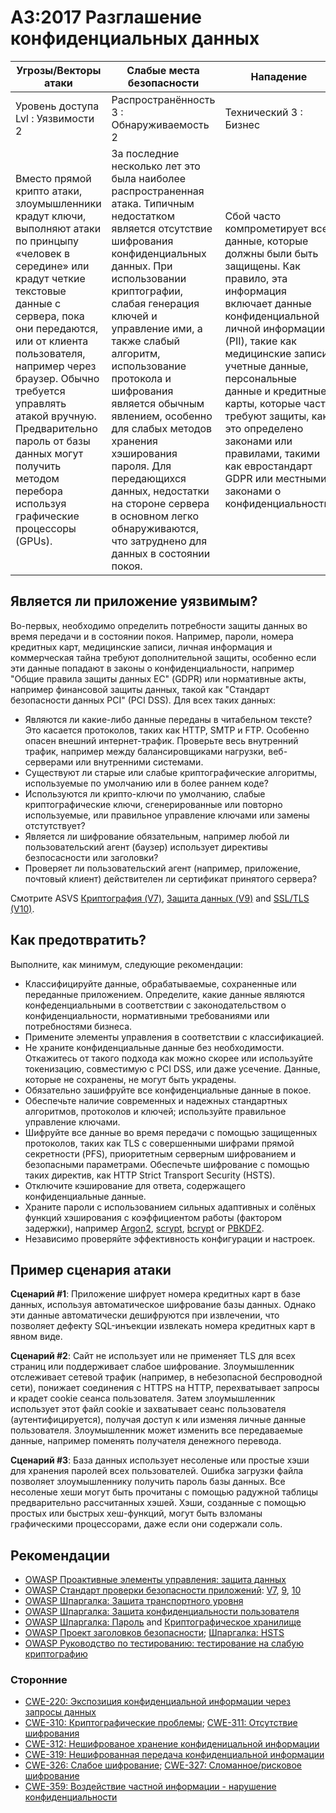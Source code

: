 # A3:2017 Разглашение конфиденциальных данных

| Угрозы/Векторы атаки | Слабые места безопасности | Нападение |
| -- | -- | -- |
| Уровень доступа Lvl : Уязвимости 2 | Распространённость 3 : Обнаруживаемость 2 | Технический 3 : Бизнес |
| Вместо прямой крипто атаки, злоумышленники крадут ключи, выполняют атаки по принцыпу «человек в середине» или крадут четкие текстовые данные с сервера, пока они передаются, или от клиента пользователя, например через браузер. Обычно требуется управлять атакой вручную. Предварительно пароль от базы данных могут получить методом перебора используя  графические процессоры (GPUs). | За последние несколько лет это была наиболее распространенная атака. Типичным недостатком является отсутствие шифрования конфиденциальных данных. При использовании криптографии, слабая генерация ключей и управление ими, а также слабый алгоритм, использование протокола и шифрования является обычным явлением, особенно для слабых методов хранения хэширования пароля. Для передающихся данных, недостатки на стороне сервера в основном легко обнаруживаются, что затруднено для данных в состоянии покоя. | Сбой часто компрометирует все данные, которые должны были быть защищены. Как правило, эта информация включает данные конфиденциальной личной информации (PII), такие как медицинские записи, учетные данные, персональные данные и кредитные карты, которые часто требуют защиты, как это определено законами или правилами, такими как евростандарт GDPR или местными законами о конфиденциальности.|

## Является ли приложение уязвимым?

Во-первых, необходимо определить потребности защиты данных во время передачи и в состоянии покоя. Например, пароли, номера кредитных карт, медицинские записи, личная информация и коммерческая тайна требуют дополнительной защиты, особенно если эти данные попадают в законы о конфиденциальности, например "Общие правила защиты данных ЕС" (GDPR) или нормативные акты, например финансовой защиты данных, такой как "Cтандарт безопасности данных PCI" (PCI DSS). Для всех таких данных:

* Являются ли какие-либо данные переданы в читабельном тексте? Это касается протоколов, таких как HTTP, SMTP и FTP. Особенно опасен внешний интернет-трафик. Проверьте весь внутренний трафик, например между балансировщиками нагрузки, веб-серверами или внутренними системами.
* Существуют ли старые или слабые криптографические алгоритмы, используемые по умолчанию или в более раннем коде? 
* Используются ли крипто-ключи по умолчанию, слабые криптографические ключи, сгенерированные или повторно используемые, или правильное управление ключами или замены отстутствует?
* Является ли шифрование обязательным, например любой ли пользовательский агент (баузер) использует директивы безпосасности или заголовки?
* Проверяет ли пользовательский агент (например, приложение, почтовый клиент) действителен ли сертификат принятого сервера?

Смотрите ASVS [Криптография (V7)](https://www.owasp.org/index.php/ASVS_V7_Cryptography), [Защита данных (V9)](https://www.owasp.org/index.php/ASVS_V9_Data_Protection) and [SSL/TLS (V10)](https://www.owasp.org/index.php/ASVS_V10_Communications).

## Как предотвратить?

Выполните, как минимум, следующие рекомендации:

* Классифицируйте данные, обрабатываемые, сохраненные или переданные приложением. Определите, какие данные являются конфеденциальными в соответствии с законодательством о конфиденциальности, нормативными требованиями или потребностями бизнеса.
* Примените элементы управления в соответствии с классификацией.
* Не храните конфиденциальные данные без необходимости. Откажитесь от такого подхода как можно скорее или используйте токенизацию, совместимую с PCI DSS, или даже усечение. Данные, которые не сохранены, не могут быть украдены.
* Обязательно зашифруйте все конфиденциальные данные в покое.
* Обеспечьте наличие современных и надежных стандартных алгоритмов, протоколов и ключей; используйте правильное управление ключами.
* Шифруйте все данные во время передачи с помощью защищенных протоколов, таких как TLS с совершенными шифрами прямой секретности (PFS), приоритетным серверным шифрованием и безопасными параметрами. Обеспечьте шифрование с помощью таких директив, как HTTP Strict Transport Security (HSTS).
* Отключите кэширование для ответа, содержащего конфиденциальные данные.
* Храните пароли с использованием сильных адаптивных и солёных функций хэширования с коэффициентом работы (фактором задержки), например [Argon2](https://www.cryptolux.org/index.php/Argon2), [scrypt](https://wikipedia.org/wiki/Scrypt), [bcrypt](https://wikipedia.org/wiki/Bcrypt) or [PBKDF2](https://wikipedia.org/wiki/PBKDF2).
* Независимо проверяйте эффективность конфигурации и настроек.

## Пример сценария атаки

**Сценарий #1**: Приложение шифрует номера кредитных карт в базе данных, используя автоматическое шифрование базы данных. Однако эти данные автоматически дешифруются при извлечении, что позволяет дефекту SQL-инъекции извлекать номера кредитных карт в явном виде.

**Сценарий #2**: Сайт не использует или не применяет TLS для всех страниц или поддерживает слабое шифрование. Злоумышленник отслеживает сетевой трафик (например, в небезопасной беспроводной сети), понижает соединения с HTTPS на HTTP, перехватывает запросы и крадет cookie сеанса пользователя. Затем злоумышленник использует этот файл cookie и захватывает сеанс пользователя (аутентифицируется), получая доступ к или изменяя личные данные пользователя. Злоумышленник может изменить все передаваемые данные, например поменять получателя денежного перевода.

**Сценарий #3**: База данных использует несоленые или простые хэши для хранения паролей всех пользователей. Ошибка загрузки файла позволяет злоумышленнику получить пароль базы данных. Все несоленые хеши могут быть прочитаны с помощью радужной таблицы предварительно рассчитанных хэшей. Хэши, созданные с помощью простых или быстрых хеш-функций, могут быть взломаны графическими процессорами, даже если они содержали соль. 

## Рекомендации

* [OWASP Проактивные элементы управления: защита данных](https://www.owasp.org/index.php/OWASP_Proactive_Controls#7:_Protect_Data)
* [OWASP Стандарт проверки безопасности приложений]((https://www.owasp.org/index.php/Category:OWASP_Application_Security_Verification_Standard_Project)): [V7](https://www.owasp.org/index.php/ASVS_V7_Cryptography), [9](https://www.owasp.org/index.php/ASVS_V9_Data_Protection), [10](https://www.owasp.org/index.php/ASVS_V10_Communications)
* [OWASP Шпаргалка: Защита транспортного уровня](https://www.owasp.org/index.php/Transport_Layer_Protection_Cheat_Sheet)
* [OWASP Шпаргалка: Защита конфиденциальности пользователя](https://www.owasp.org/index.php/User_Privacy_Protection_Cheat_Sheet)
* [OWASP Шпаргалка: Пароль](https://www.owasp.org/index.php/Password_Storage_Cheat_Sheet) and [Криптографическое хранилище](https://www.owasp.org/index.php/Cryptographic_Storage_Cheat_Sheet)
* [OWASP Проект заголовков безопасности](https://www.owasp.org/index.php/OWASP_Secure_Headers_Project); [Шпаргалка: HSTS](https://www.owasp.org/index.php/HTTP_Strict_Transport_Security_Cheat_Sheet)
* [OWASP Руководство по тестированию: тестирование на слабую криптографию](https://www.owasp.org/index.php/Testing_for_weak_Cryptography)

### Сторонние

* [CWE-220: Экспозиция конфиденциальной информации через запросы данных](https://cwe.mitre.org/data/definitions/220.html)
* [CWE-310: Криптографические проблемы](https://cwe.mitre.org/data/definitions/310.html); [CWE-311: Отсутствие шифрования](https://cwe.mitre.org/data/definitions/311.html)
* [CWE-312: Нешифрованое хранение конфиденицальной информации](https://cwe.mitre.org/data/definitions/312.html)
* [CWE-319: Нешифрованная передача конфиденциальной информации](https://cwe.mitre.org/data/definitions/319.html)
* [CWE-326: Слабое шифрование](https://cwe.mitre.org/data/definitions/326.html); [CWE-327: Сломанное/рисковое шифрование](https://cwe.mitre.org/data/definitions/327.html)
* [CWE-359: Воздействие частной информации - нарушение конфиденциальности](https://cwe.mitre.org/data/definitions/359.html)
